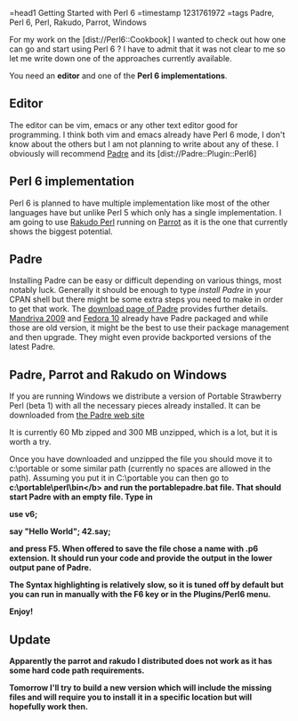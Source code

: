 =head1 Getting Started with Perl 6
=timestamp 1231761972
=tags Padre, Perl 6, Perl, Rakudo, Parrot, Windows

For my work on the [dist://Perl6::Cookbook] I wanted to check out 
how one can go and start using Perl 6 ? I have to admit that it was not clear
to me so let me write down one of the approaches currently available.

You need an <b>editor</b> and one of the <b>Perl 6 implementations</b>.

<h2>Editor</h2>

The editor can be vim, emacs or any other text editor good for programming.
I think both vim and emacs already have Perl 6 mode, I don't know about the others
but I am not planning to write about any of these. I obviously will 
recommend <a href="http://padre.perlide.org/">Padre</a> and its
[dist://Padre::Plugin::Perl6]

<h2>Perl 6 implementation</h2>

Perl 6 is planned to have multiple implementation like most of the other languages
have but unlike Perl 5 which only has a single implementation. I am going to use
<a href="http://www.rakudo.org/">Rakudo Perl</a> running on 
<a href="http://www.parrot.org/">Parrot</a> as it is the one that 
currently shows the biggest potential.

<h2>Padre</h2>

Installing Padre can be easy or difficult depending on various things,
most notably luck. Generally it should be enough to type <i>install Padre</i>
in your CPAN shell but there might be some extra steps you need to make
in order to get that work.
The <a href="http://padre.perlide.org/wiki/Download">download page of Padre</a>
provides further details. <a href="http://www.mandriva.com/">Mandriva 2009</a>
and <a href="http://fedoraproject.org/">Fedora 10</a> already have Padre packaged 
and while those are old version, it might be the best to use their package 
management and then upgrade. They might even provide backported versions of 
the latest Padre.


<h2>Padre, Parrot and Rakudo on Windows</h2>

If you are running Windows we distribute a version of
Portable Strawberry Perl (beta 1) with all the necessary pieces already 
installed. It can be downloaded from 
<a href="http://padre.perlide.org/wiki/PortableStrawberry">the Padre web site</a>

It is currently 60 Mb zipped and 300 MB unzipped, which is a lot, but it is 
worth a try. 

Once you have downloaded and unzipped the file you should move it to c:\portable 
or some similar path (currently no spaces are allowed in the path). Assuming
you put it in C:\portable  you can then go to <b>c:\portable\perl\bin\</b> and run the
<b>portablepadre.bat</b> file. That should start Padre with an empty file.
Type in 

  use v6;

  say "Hello World";
  42.say;

and press F5. When offered to save the file chose a name with .p6 extension.
It should run your code and provide the output in the lower output pane of
Padre.

The Syntax highlighting is relatively slow, so it is tuned off by default
but you can run in manually with the F6 key or in the Plugins/Perl6 menu.

Enjoy!

<h2>Update</h2>

Apparently the parrot and rakudo I distributed does not work as it has some hard
code path requirements.

Tomorrow I'll try to build a new version which will include the missing files and
will require you to install it in a specific location but will hopefully work then.

